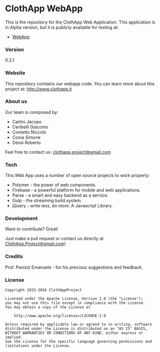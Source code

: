 # ClothApp WebApp

This is the repository for the ClothApp Web Application. This application is in Alpha version, but it is publicly available for testing at:

  - [WebApp]

### Version
0.2.1

### Website
This repository cointains our webapp code. You can learn more about this project at:
	http://www.clothapp.it

### About us
Our team is composed by:
 - Carlini Jacopo
 - Ceribelli Giacomo
 - Cometto Niccolò
 - Conia Simone
 - Dessì Roberto
 
Feel free to contact us: clothapp.project@gmail.com

### Tech

This Web App uses a number of open source projects to work properly:

* Polymer - the power of web components.
* Firebase - a powerful platform for mobile and web applications.
* Parse - a smart and easy backend as a service.
* Gulp - the streaming build system.
* jQuery - write less, do more. A Javascript Library.

### Development

Want to contribute? Great!

Just make a pull request or contact us directly at ClothApp.Project@gmail.com!

### Credits
Prof. Panizzi Emanuele - for his precious suggestions and feedback.

### License
	Copyright 2015-2016 ClothAppProject

   	Licensed under the Apache License, Version 2.0 (the "License");
   	you may not use this file except in compliance with the License.
   	You may obtain a copy of the License at

    	http://www.apache.org/licenses/LICENSE-2.0

   	Unless required by applicable law or agreed to in writing, software
   	distributed under the License is distributed on an "AS IS" BASIS,
   	WITHOUT WARRANTIES OR CONDITIONS OF ANY KIND, either express or implied.
   	See the License for the specific language governing permissions and
   	limitations under the License.

[//]: # (These are reference links used in the body of this note and get stripped out when the markdown processor does its job. There is no need to format nicely because it shouldn't be seen. Thanks SO - http://stackoverflow.com/questions/4823468/store-comments-in-markdown-syntax)


   [webapp]: <https://clothapp.firebaseapp.com>

